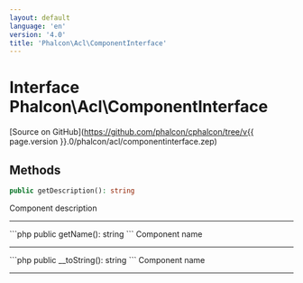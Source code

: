```yaml
---
layout: default
language: 'en'
version: '4.0'
title: 'Phalcon\Acl\ComponentInterface'
---
```

# Interface **Phalcon\Acl\ComponentInterface**

[Source on GitHub](https://github.com/phalcon/cphalcon/tree/v{{ page.version }}.0/phalcon/acl/componentinterface.zep)

## Methods
```php
public getDescription(): string
```
Component description
<hr/>
```php
public getName(): string
```
Component name
<hr/>
```php
public __toString(): string
```
Component name
<hr/>
